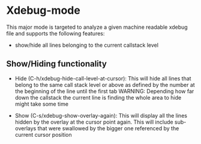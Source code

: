 # Xdebug-mode

This major mode is targeted to analyze a given
machine readable xdebug file and supports the
following features:

* show/hide all lines belonging to the current callstack level


## Show/Hiding functionality

* Hide (C-h/xdebug-hide-call-level-at-cursor): This will hide all lines that belong to the same call
stack level or above as defined by the number at the beginning of the line until the first tab
WARNING: Depending how far down the callstack the current line is finding the whole area to hide might
take some time

* Show (C-s/xdebug-show-overlay-again): This will display all the lines hidden by the overlay at the cursor
point again. This will include sub-overlays that were swallowed by the bigger one referenced by the 
current cursor position
